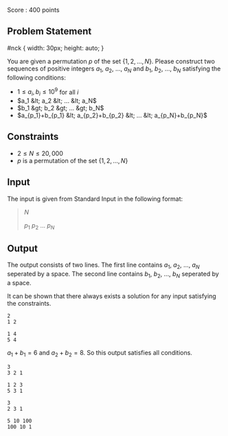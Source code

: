 Score : $400$ points

## Problem Statement

   #nck {
      width: 30px;
      height: auto;
   }

You are given a permutation $p$ of the set {$1, 2, ..., N$}. Please construct two sequences of positive integers $a_1$, $a_2$, ..., $a_N$ and $b_1$, $b_2$, ..., $b_N$ satisfying the following conditions:

- $1 \leq a_i, b_i \leq 10^9$ for all $i$
- $a_1 &lt; a_2 &lt; ... &lt; a_N$
- $b_1 &gt; b_2 &gt; ... &gt; b_N$
- $a_{p_1}+b_{p_1} &lt; a_{p_2}+b_{p_2} &lt; ... &lt; a_{p_N}+b_{p_N}$

## Constraints

- $2 \leq N \leq 20,000$
- $p$ is a permutation of the set {$1, 2, ..., N$}

## Input

The input is given from Standard Input in the following format:

> $N$
> 
> $p_1$ $p_2$ $...$ $p_N$

## Output

The output consists of two lines. The first line contains $a_1$, $a_2$, ..., $a_N$ seperated by a space. The second line contains $b_1$, $b_2$, ..., $b_N$ seperated by a space. 

It can be shown that there always exists a solution for any input satisfying the constraints.

```input1
2
1 2
```

```output1
1 4
5 4
```

$a_1 + b_1 = 6$ and $a_2 + b_2 = 8$. So this output satisfies all conditions.

```input2
3
3 2 1
```

```output2
1 2 3
5 3 1
```

```input3
3
2 3 1
```

```output3
5 10 100
100 10 1
```
